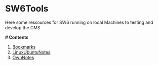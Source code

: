 # SW6Tools

Here some ressources for SW6 running on local Machines to testing and develop the CMS

**# Contents**

 1. [Bookmarks](https://github.com/GaboCapo/SW6Tools/blob/master/Bookmarks.md)
 2. [LinuxUbuntuNotes](https://github.com/GaboCapo/SW6Tools/blob/master/linuxterminalnotes.md)
 3. [OwnNotes](https://github.com/GaboCapo/SW6Tools/blob/master/ownnotes.txt)

